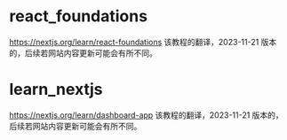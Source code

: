 # react_foundations

https://nextjs.org/learn/react-foundations 该教程的翻译，2023-11-21 版本的，后续若网站内容更新可能会有所不同。

# learn_nextjs

https://nextjs.org/learn/dashboard-app 该教程的翻译，2023-11-21 版本的，后续若网站内容更新可能会有所不同。
